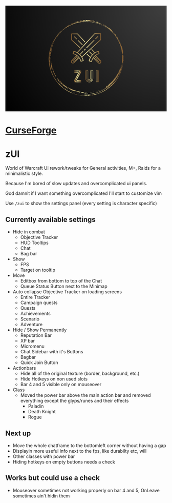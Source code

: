 ![zUI](https://github.com/zstenger93/zUI/blob/master/zUI_git.png)

# [CurseForge](https://www.curseforge.com/wow/addons/zui-quality-of-life-settings)

# zUI
World of Warcraft UI rework/tweaks for General activities, M+, Raids for a minimalistic style.

Because I'm bored of slow updates and overcomplicated ui panels.

God damnit if I want something overcomplicated I'll start to customize vim

Use `/zui` to show the settings panel (every setting is character specific)

## Currently available settings

- Hide in combat
    - Objective Tracker
    - HUD Tooltips
    - Chat
    - Bag bar
- Show
    - FPS
    - Target on tooltip
- Move
    - Editbox from bottom to top of the Chat
    - Queue Status Button next to the Minimap
- Auto collapse Objective Tracker on loading screens
    - Entire Tracker
    - Campaign quests
    - Quests
    - Achievements
    - Scenario
    - Adventure
- Hide / Show Permanently
    - Reputation Bar
    - XP bar
    - Micromenu
    - Chat Sidebar with it's Buttons
    - Bagbar
    - Quick Join Button
- Actionbars
    - Hide all of the original texture (border, background, etc.)
    - Hide Hotkeys on non used slots
    - Bar 4 and 5 visible only on mouseover
- Class
    - Moved the power bar above the main action bar and removed everything except the glyps/runes and their effects
        - Paladin
        - Death Knight
        - Rogue

## Next up

- Move the whole chatframe to the bottomleft corner without having a gap
- Displayin more useful info next to the fps, like durabilty etc, will 
- Other classes with power bar
- Hiding hotkeys on empty buttons needs a check

## Works but could use a check

- Mouseover sometimes not working properly on bar 4 and 5, OnLeave sometimes ain't hidin them


